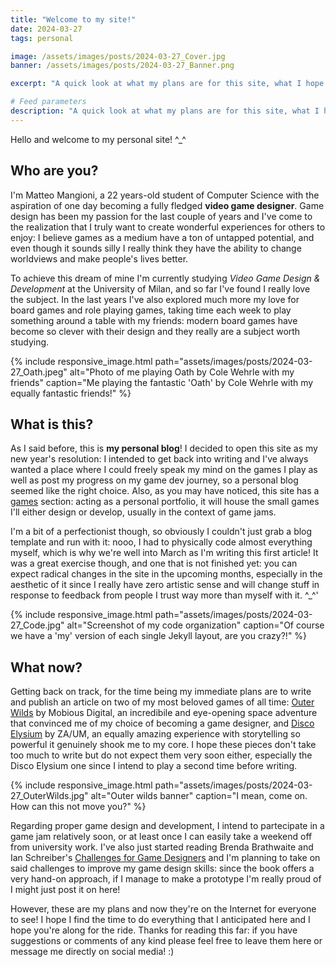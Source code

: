 ```yaml
---
title: "Welcome to my site!"
date: 2024-03-27
tags: personal

image: /assets/images/posts/2024-03-27_Cover.jpg
banner: /assets/images/posts/2024-03-27_Banner.png

excerpt: "A quick look at what my plans are for this site, what I hope to achieve with it and why I set out on this journey in the first place!"

# Feed parameters
description: "A quick look at what my plans are for this site, what I hope to achieve with it and why I set out on this journey in the first place!"
---
```


Hello and welcome to my personal site! ^_^

## Who are you?

I'm Matteo Mangioni, a 22 years-old student of Computer Science with the aspiration of one day becoming a fully fledged **video game designer**.
Game design has been my passion for the last couple of years and I've come to the realization that I truly want to create wonderful experiences for others to enjoy: I believe games as a medium have a ton of untapped potential, and even though it sounds silly I really think they have the ability to change worldviews and make people's lives better.

To achieve this dream of mine I'm currently studying *Video Game Design & Development* at the University of Milan, and so far I've found I really love the subject.
In the last years I've also explored much more my love for board games and role playing games, taking time each week to play something around a table with my friends: modern board games have become so clever with their design and they really are a subject worth studying.

{% include responsive_image.html path="assets/images/posts/2024-03-27_Oath.jpeg" alt="Photo of me playing Oath by Cole Wehrle with my friends" caption="Me playing the fantastic 'Oath' by Cole Wehrle with my equally fantastic friends!" %}

## What is this?

As I said before, this is **my personal blog**!
I decided to open this site as my new year's resolution: I intended to get back into writing and I've always wanted a place where I could freely speak my mind on the games I play as well as post my progress on my game dev journey, so a personal blog seemed like the right choice.
Also, as you may have noticed, this site has a [games](/games.html) section: acting as a personal portfolio, it will house the small games I'll either design or develop, usually in the context of game jams.

I'm a bit of a perfectionist though, so obviously I couldn't just grab a blog template and run with it: nooo, I had to physically code almost everything myself, which is why we're well into March as I'm writing this first article!
It was a great exercise though, and one that is not finished yet: you can expect radical changes in the site in the upcoming months, especially in the aesthetic of it since I really have zero artistic sense and will change stuff in response to feedback from people I trust way more than myself with it. ^_^'

{% include responsive_image.html path="assets/images/posts/2024-03-27_Code.jpg" alt="Screenshot of my code organization" caption="Of course we have a 'my' version of each single Jekyll layout, are you crazy?!" %}

## What now?

Getting back on track, for the time being my immediate plans are to write and publish an article on two of my most beloved games of all time: [Outer Wilds](https://www.mobiusdigitalgames.com/outer-wilds.html) by Mobious Digital, an incredibile and eye-opening space adventure that convinced me of my choice of becoming a game designer, and [Disco Elysium](https://discoelysium.com/) by ZA/UM, an equally amazing experience with storytelling so powerful it genuinely shook me to my core.
I hope these pieces don't take too much to write but do not expect them very soon either, especially the Disco Elysium one since I intend to play a second time before writing.

{% include responsive_image.html path="assets/images/posts/2024-03-27_OuterWilds.jpg" alt="Outer wilds banner" caption="I mean, come on. How can this not move you?" %}

Regarding proper game design and development, I intend to partecipate in a game jam relatively soon, or at least once I can easily take a weekend off from university work.
I've also just started reading Brenda Brathwaite and Ian Schreiber's [Challenges for Game Designers](https://app.thestorygraph.com/books/555fee3b-213d-4ef6-a83e-341796a56a0a) and I'm planning to take on said challenges to improve my game design skills: since the book offers a very hand-on approach, if I manage to make a prototype I'm really proud of I might just post it on here!

However, these are my plans and now they're on the Internet for everyone to see!
I hope I find the time to do everything that I anticipated here and I hope you're along for the ride.
Thanks for reading this far: if you have suggestions or comments of any kind please feel free to leave them here or message me directly on social media! :)
